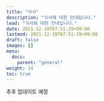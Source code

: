 ```yaml
---
title: "식사"
description: "식사에 대한 안내입니다."
lead: "식사에 대한 안내입니다."
date: 2021-12-10T07:51:29+09:00
lastmod: 2021-12-10T07:51:29+09:00
draft: false
images: []
menu: 
  docs:
    parent: "general"
weight: 14
toc: true
---
```


추후 업데이트 예정